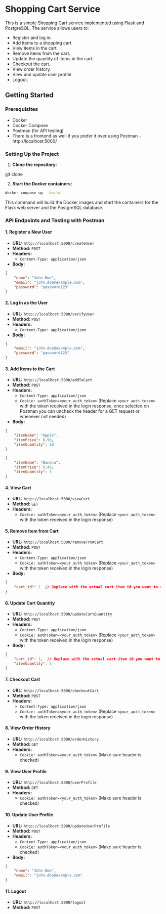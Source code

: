 # Shopping Cart Service

This is a simple Shopping Cart service implemented using Flask and PostgreSQL. The service allows users to:

- Register and log in.
- Add items to a shopping cart.
- View items in the cart.
- Remove items from the cart.
- Update the quantity of items in the cart.
- Checkout the cart.
- View order history.
- View and update user profile.
- Logout.

## Getting Started

### Prerequisites

- Docker
- Docker Compose
- Postman (for API testing)
- There is a frontend as well if you prefer it over using Postman - http://localhost:5000/

### Setting Up the Project

1. **Clone the repository:**

git clone 

2. **Start the Docker containers:**

```sh
docker-compose up --build
```

This command will build the Docker images and start the containers for the Flask web server and the PostgreSQL database.

### API Endpoints and Testing with Postman

#### 1. Register a New User 

- **URL:** `http://localhost:5000/createUser`
- **Method:** `POST`
- **Headers:** 
  - `Content-Type: application/json`
- **Body:**

```json
{
    "name": "John Doe",
    "email": "john.doe@example.com",
    "password": "password123"
}
```

#### 2. Log in as the User

- **URL:** `http://localhost:5000/verifyUser`
- **Method:** `POST`
- **Headers:**
  - `Content-Type: application/json`
- **Body:**

```json
{
    "email": "john.doe@example.com",
    "password": "password123"
}
```

#### 3. Add Items to the Cart

- **URL:** `http://localhost:5000/addToCart`
- **Method:** `POST`
- **Headers:**
  - `Content-Type: application/json`
  - `Cookie: authToken=<your_auth_token>` (Replace `<your_auth_token>` with the token received in the login response, once selected on Postman you can uncheck the header for a GET request or whenever not needed)
- **Body:**

```json
{
    "itemName": "Apple",
    "itemPrice": 0.99,
    "itemQuantity": 10
}
```

```json
{
    "itemName": "Banana",
    "itemPrice": 0.49,
    "itemQuantity": 3
}
```

#### 4. View Cart

- **URL:** `http://localhost:5000/viewCart`
- **Method:** `GET`
- **Headers:**
  - `Cookie: authToken=<your_auth_token>` (Replace `<your_auth_token>` with the token received in the login response)

#### 5. Remove Item from Cart

- **URL:** `http://localhost:5000/removeFromCart`
- **Method:** `POST`
- **Headers:**
  - `Content-Type: application/json`
  - `Cookie: authToken=<your_auth_token>` (Replace `<your_auth_token>` with the token received in the login response)
- **Body:**

```json
{
    "cart_id": 1  // Replace with the actual cart item id you want to remove
}
```

#### 6. Update Cart Quantity

- **URL:** `http://localhost:5000/updateCartQuantity`
- **Method:** `POST`
- **Headers:**
  - `Content-Type: application/json`
  - `Cookie: authToken=<your_auth_token>` (Replace `<your_auth_token>` with the token received in the login response)
- **Body:**

```json
{
    "cart_id": 1,  // Replace with the actual cart item id you want to update
    "itemQuantity": 5
}
```

#### 7. Checkout Cart

- **URL:** `http://localhost:5000/checkoutCart`
- **Method:** `POST`
- **Headers:**
  - `Content-Type: application/json`
  - `Cookie: authToken=<your_auth_token>` (Replace `<your_auth_token>` with the token received in the login response)

#### 8. View Order History

- **URL:** `http://localhost:5000/orderHistory`
- **Method:** `GET`
- **Headers:**
  - `Cookie: authToken=<your_auth_token>` (Make sure header is checked)

#### 9. View User Profile

- **URL:** `http://localhost:5000/userProfile`
- **Method:** `GET`
- **Headers:**
  - `Cookie: authToken=<your_auth_token>` (Make sure header is checked)

#### 10. Update User Profile

- **URL:** `http://localhost:5000/updateUserProfile`
- **Method:** `POST`
- **Headers:**
  - `Content-Type: application/json`
  - `Cookie: authToken=<your_auth_token>` (Make sure header is checked)
- **Body:**

```json
{
    "name": "John Doe",
    "email": "john.doe@example.com"
}
```

#### 11. Logout

- **URL:** `http://localhost:5000/logout`
- **Method:** `POST`
